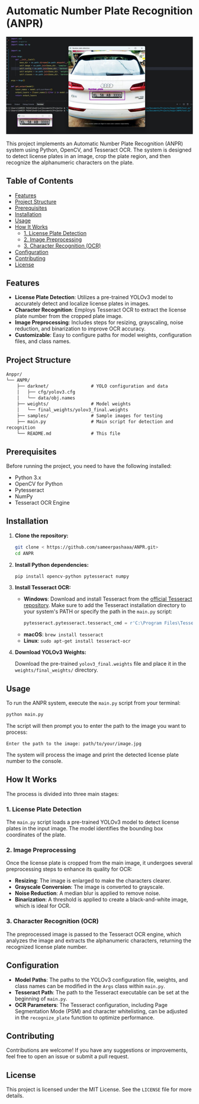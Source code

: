# Automatic Number Plate Recognition (ANPR)

![Example License Plate](https://raw.githubusercontent.com/sameerpashaaa/ANPR/master/implementation/exampleimg.jpg)


This project implements an Automatic Number Plate Recognition (ANPR) system using Python, OpenCV, and Tesseract OCR. The system is designed to detect license plates in an image, crop the plate region, and then recognize the alphanumeric characters on the plate.

## Table of Contents

- [Features](#features)
- [Project Structure](#project-structure)
- [Prerequisites](#prerequisites)
- [Installation](#installation)
- [Usage](#usage)
- [How It Works](#how-it-works)
  - [1. License Plate Detection](#1-license-plate-detection)
  - [2. Image Preprocessing](#2-image-preprocessing)
  - [3. Character Recognition (OCR)](#3-character-recognition-ocr)
- [Configuration](#configuration)
- [Contributing](#contributing)
- [License](#license)

## Features

-   **License Plate Detection**: Utilizes a pre-trained YOLOv3 model to accurately detect and localize license plates in images.
-   **Character Recognition**: Employs Tesseract OCR to extract the license plate number from the cropped plate image.
-   **Image Preprocessing**: Includes steps for resizing, grayscaling, noise reduction, and binarization to improve OCR accuracy.
-   **Customizable**: Easy to configure paths for model weights, configuration files, and class names.

## Project Structure

```
Anppr/
└── ANPR/
    ├── darknet/                # YOLO configuration and data
    │   ├── cfg/yolov3.cfg
    │   └── data/obj.names
    ├── weights/                # Model weights
    │   └── final_weights/yolov3_final.weights
    ├── samples/                # Sample images for testing
    ├── main.py                 # Main script for detection and recognition
    └── README.md               # This file
```

## Prerequisites

Before running the project, you need to have the following installed:

-   Python 3.x
-   OpenCV for Python
-   Pytesseract
-   NumPy
-   Tesseract OCR Engine

## Installation

1.  **Clone the repository:**

    ```bash
    git clone < https://github.com/sameerpashaaa/ANPR.git>
    cd ANPR
    ```

2.  **Install Python dependencies:**

    ```bash
    pip install opencv-python pytesseract numpy
    ```

3.  **Install Tesseract OCR:**

    -   **Windows**: Download and install Tesseract from the [official Tesseract repository](https://github.com/UB-Mannheim/tesseract/wiki). Make sure to add the Tesseract installation directory to your system's PATH or specify the path in the `main.py` script:
        ```python
        pytesseract.pytesseract.tesseract_cmd = r'C:\Program Files\Tesseract-OCR\tesseract.exe'
        ```
    -   **macOS**: `brew install tesseract`
    -   **Linux**: `sudo apt-get install tesseract-ocr`

4.  **Download YOLOv3 Weights:**

    Download the pre-trained `yolov3_final.weights` file and place it in the `weights/final_weights/` directory.

## Usage

To run the ANPR system, execute the `main.py` script from your terminal:

```bash
python main.py
```

The script will then prompt you to enter the path to the image you want to process:

```
Enter the path to the image: path/to/your/image.jpg
```

The system will process the image and print the detected license plate number to the console.

## How It Works

The process is divided into three main stages:

### 1. License Plate Detection

The `main.py` script loads a pre-trained YOLOv3 model to detect license plates in the input image. The model identifies the bounding box coordinates of the plate.

### 2. Image Preprocessing

Once the license plate is cropped from the main image, it undergoes several preprocessing steps to enhance its quality for OCR:

-   **Resizing**: The image is enlarged to make the characters clearer.
-   **Grayscale Conversion**: The image is converted to grayscale.
-   **Noise Reduction**: A median blur is applied to remove noise.
-   **Binarization**: A threshold is applied to create a black-and-white image, which is ideal for OCR.

### 3. Character Recognition (OCR)

The preprocessed image is passed to the Tesseract OCR engine, which analyzes the image and extracts the alphanumeric characters, returning the recognized license plate number.

## Configuration

-   **Model Paths**: The paths to the YOLOv3 configuration file, weights, and class names can be modified in the `Args` class within `main.py`.
-   **Tesseract Path**: The path to the Tesseract executable can be set at the beginning of `main.py`.
-   **OCR Parameters**: The Tesseract configuration, including Page Segmentation Mode (PSM) and character whitelisting, can be adjusted in the `recognize_plate` function to optimize performance.

## Contributing

Contributions are welcome! If you have any suggestions or improvements, feel free to open an issue or submit a pull request.

## License

This project is licensed under the MIT License. See the `LICENSE` file for more details.
```
        
